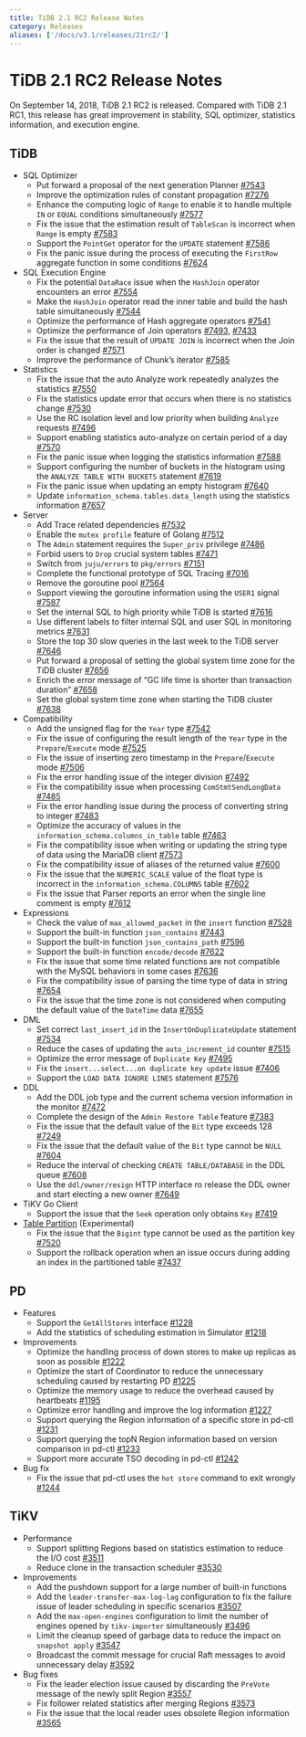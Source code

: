 ```yaml
---
title: TiDB 2.1 RC2 Release Notes
category: Releases
aliases: ['/docs/v3.1/releases/21rc2/']
---
```


# TiDB 2.1 RC2 Release Notes

On September 14, 2018, TiDB 2.1 RC2 is released. Compared with TiDB 2.1 RC1, this release has great improvement in stability, SQL optimizer, statistics information, and execution engine.

## TiDB

* SQL Optimizer
    * Put forward a proposal of the next generation Planner [#7543](https://github.com/pingcap/tidb/pull/7543)
    * Improve the optimization rules of constant propagation [#7276](https://github.com/pingcap/tidb/pull/7276)
    * Enhance the computing logic of `Range` to enable it to handle multiple `IN` or `EQUAL` conditions simultaneously [#7577](https://github.com/pingcap/tidb/pull/7577)
    * Fix the issue that the estimation result of `TableScan` is incorrect when `Range` is empty [#7583](https://github.com/pingcap/tidb/pull/7583)
    * Support the `PointGet` operator for the `UPDATE` statement [#7586](https://github.com/pingcap/tidb/pull/7586)
    * Fix the panic issue during the process of executing the `FirstRow` aggregate function in some conditions [#7624](https://github.com/pingcap/tidb/pull/7624)
* SQL Execution Engine
    * Fix the potential `DataRace` issue when the `HashJoin` operator encounters an error [#7554](https://github.com/pingcap/tidb/pull/7554)
    * Make the `HashJoin` operator read the inner table and build the hash table simultaneously [#7544](https://github.com/pingcap/tidb/pull/7544)
    * Optimize the performance of Hash aggregate operators [#7541](https://github.com/pingcap/tidb/pull/7541)
    * Optimize the performance of Join operators [#7493](https://github.com/pingcap/tidb/pull/7493), [#7433](https://github.com/pingcap/tidb/pull/7433)
    * Fix the issue that the result of `UPDATE JOIN` is incorrect when the Join order is changed [#7571](https://github.com/pingcap/tidb/pull/7571)
    * Improve the performance of Chunk’s iterator [#7585](https://github.com/pingcap/tidb/pull/7585)
* Statistics
    * Fix the issue that the auto Analyze work repeatedly analyzes the statistics [#7550](https://github.com/pingcap/tidb/pull/7550)
    * Fix the statistics update error that occurs when there is no statistics change [#7530](https://github.com/pingcap/tidb/pull/7530)
    * Use the RC isolation level and low priority when building `Analyze` requests [#7496](https://github.com/pingcap/tidb/pull/7496)
    * Support enabling statistics auto-analyze on certain period of a day [#7570](https://github.com/pingcap/tidb/pull/7570)
    * Fix the panic issue when logging the statistics information [#7588](https://github.com/pingcap/tidb/pull/7588)
    * Support configuring the number of buckets in the histogram using the `ANALYZE TABLE WITH BUCKETS` statement [#7619](https://github.com/pingcap/tidb/pull/7619)
    * Fix the panic issue when updating an empty histogram [#7640](https://github.com/pingcap/tidb/pull/7640)
    * Update `information_schema.tables.data_length` using the statistics information [#7657](https://github.com/pingcap/tidb/pull/7657)
* Server
    * Add Trace related dependencies [#7532](https://github.com/pingcap/tidb/pull/7532)
    * Enable the `mutex profile` feature of Golang  [#7512](https://github.com/pingcap/tidb/pull/7512)
    * The `Admin` statement requires the `Super_priv` privilege [#7486](https://github.com/pingcap/tidb/pull/7486)
    * Forbid users to `Drop` crucial system tables [#7471](https://github.com/pingcap/tidb/pull/7471)
    * Switch from `juju/errors` to `pkg/errors` [#7151](https://github.com/pingcap/tidb/pull/7151)
    * Complete the functional prototype of SQL Tracing [#7016](https://github.com/pingcap/tidb/pull/7016)
    * Remove the goroutine pool [#7564](https://github.com/pingcap/tidb/pull/7564)
    * Support viewing the goroutine information using the `USER1` signal [#7587](https://github.com/pingcap/tidb/pull/7587)
    * Set the internal SQL to high priority while TiDB is started [#7616](https://github.com/pingcap/tidb/pull/7616)
    * Use different labels to filter internal SQL and user SQL in monitoring metrics [#7631](https://github.com/pingcap/tidb/pull/7631)
    * Store the top 30 slow queries in the last week to the TiDB server [#7646](https://github.com/pingcap/tidb/pull/7646)
    * Put forward a proposal of setting the global system time zone for the TiDB cluster [#7656](https://github.com/pingcap/tidb/pull/7656)
    * Enrich the error message of “GC life time is shorter than transaction duration” [#7658](https://github.com/pingcap/tidb/pull/7658)
    * Set the global system time zone when starting the TiDB cluster [#7638](https://github.com/pingcap/tidb/pull/7638)
* Compatibility
    * Add the unsigned flag for the `Year` type [#7542](https://github.com/pingcap/tidb/pull/7542)
    * Fix the issue of configuring the result length of the `Year` type in the `Prepare`/`Execute` mode [#7525](https://github.com/pingcap/tidb/pull/7525)
    * Fix the issue of inserting zero timestamp in the `Prepare`/`Execute` mode [#7506](https://github.com/pingcap/tidb/pull/7506)
    * Fix the error handling issue of the integer division [#7492](https://github.com/pingcap/tidb/pull/7492)
    * Fix the compatibility issue when processing `ComStmtSendLongData` [#7485](https://github.com/pingcap/tidb/pull/7485)
    * Fix the error handling issue during the process of converting string to integer [#7483](https://github.com/pingcap/tidb/pull/7483)
    * Optimize the accuracy of values in the `information_schema.columns_in_table` table [#7463](https://github.com/pingcap/tidb/pull/7463)
    * Fix the compatibility issue when writing or updating the string type of data using the MariaDB client [#7573](https://github.com/pingcap/tidb/pull/7573)
    * Fix the compatibility issue of aliases of the returned value [#7600](https://github.com/pingcap/tidb/pull/7600)
    * Fix the issue that the `NUMERIC_SCALE` value of the float type is incorrect in the `information_schema.COLUMNS` table [#7602](https://github.com/pingcap/tidb/pull/7602)
    * Fix the issue that Parser reports an error when the single line comment is empty [#7612](https://github.com/pingcap/tidb/pull/7612)
* Expressions
    * Check the value of `max_allowed_packet` in the `insert` function [#7528](https://github.com/pingcap/tidb/pull/7528)
    * Support the built-in function `json_contains`  [#7443](https://github.com/pingcap/tidb/pull/7443)
    * Support the built-in function `json_contains_path` [#7596](https://github.com/pingcap/tidb/pull/7596)
    * Support the built-in function `encode/decode` [#7622](https://github.com/pingcap/tidb/pull/7622)
    * Fix the issue that some time related functions are not compatible with the MySQL behaviors in some cases [#7636](https://github.com/pingcap/tidb/pull/7636)
    * Fix the compatibility issue of parsing the time type of data in string [#7654](https://github.com/pingcap/tidb/pull/7654)
    * Fix the issue that the time zone is not considered when computing the default value of the `DateTime` data [#7655](https://github.com/pingcap/tidb/pull/7655)
* DML
    * Set correct `last_insert_id` in the `InsertOnDuplicateUpdate` statement [#7534](https://github.com/pingcap/tidb/pull/7534)
    * Reduce the cases of updating the `auto_increment_id` counter [#7515](https://github.com/pingcap/tidb/pull/7515)
    * Optimize the error message of `Duplicate Key` [#7495](https://github.com/pingcap/tidb/pull/7495)
    * Fix the `insert...select...on duplicate key update` issue [#7406](https://github.com/pingcap/tidb/pull/7406)
    * Support the `LOAD DATA IGNORE LINES` statement [#7576](https://github.com/pingcap/tidb/pull/7576)
* DDL
    * Add the DDL job type and the current schema version information in the monitor [#7472](https://github.com/pingcap/tidb/pull/7472)
    * Complete the design of the `Admin Restore Table` feature [#7383](https://github.com/pingcap/tidb/pull/7383)
    * Fix the issue that the default value of the `Bit` type exceeds 128 [#7249](https://github.com/pingcap/tidb/pull/7249)
    * Fix the issue that the default value of the `Bit` type cannot be `NULL` [#7604](https://github.com/pingcap/tidb/pull/7604)
    * Reduce the interval of checking `CREATE TABLE/DATABASE` in the DDL queue [#7608](https://github.com/pingcap/tidb/pull/7608)
    * Use the `ddl/owner/resign` HTTP interface ro release the DDL owner and start electing a new owner [#7649](https://github.com/pingcap/tidb/pull/7649)
* TiKV Go Client
    * Support the issue that the `Seek` operation only obtains `Key` [#7419](https://github.com/pingcap/tidb/pull/7419)
* [Table Partition](https://github.com/pingcap/tidb/projects/6) (Experimental)
    * Fix the issue that the `Bigint` type cannot be used as the partition key  [#7520](https://github.com/pingcap/tidb/pull/7520)
    * Support the rollback operation when an issue occurs during adding an index in the partitioned table [#7437](https://github.com/pingcap/tidb/pull/7437)

## PD

* Features
    * Support the `GetAllStores` interface [#1228](https://github.com/pingcap/pd/pull/1228)
    * Add the statistics of scheduling estimation in Simulator [#1218](https://github.com/pingcap/pd/pull/1218)
* Improvements
    * Optimize the handling process of down stores to make up replicas as soon as possible [#1222](https://github.com/pingcap/pd/pull/1222)
    * Optimize the start of Coordinator to reduce the unnecessary scheduling caused by restarting PD [#1225](https://github.com/pingcap/pd/pull/1225)
    * Optimize the memory usage to reduce the overhead caused by heartbeats [#1195](https://github.com/pingcap/pd/pull/1195)
    * Optimize error handling and improve the log information [#1227](https://github.com/pingcap/pd/pull/1227)
    * Support querying the Region information of a specific store in pd-ctl [#1231](https://github.com/pingcap/pd/pull/1231)
    * Support querying the topN Region information based on version comparison in pd-ctl [#1233](https://github.com/pingcap/pd/pull/1233)
    * Support more accurate TSO decoding in pd-ctl [#1242](https://github.com/pingcap/pd/pull/1242)
* Bug fix
    * Fix the issue that pd-ctl uses the `hot store` command to exit wrongly [#1244](https://github.com/pingcap/pd/pull/1244)

## TiKV

* Performance
    * Support splitting Regions based on statistics estimation to reduce the I/O cost [#3511](https://github.com/tikv/tikv/pull/3511)
    * Reduce clone in the transaction scheduler [#3530](https://github.com/tikv/tikv/pull/3530)
* Improvements
    * Add the pushdown support for a large number of built-in functions
    * Add the `leader-transfer-max-log-lag` configuration to fix the failure issue of leader scheduling in specific scenarios [#3507](https://github.com/tikv/tikv/pull/3507)
    * Add the `max-open-engines` configuration to limit the number of engines opened by `tikv-importer` simultaneously [#3496](https://github.com/tikv/tikv/pull/3496)
    * Limit the cleanup speed of garbage data to reduce the impact on `snapshot apply` [#3547](https://github.com/tikv/tikv/pull/3547)
    * Broadcast the commit message for crucial Raft messages to avoid unnecessary delay [#3592](https://github.com/tikv/tikv/pull/3592)
* Bug fixes
    * Fix the leader election issue caused by discarding the `PreVote` message of the newly split Region [#3557](https://github.com/tikv/tikv/pull/3557)
    * Fix follower related statistics after merging Regions [#3573](https://github.com/tikv/tikv/pull/3573)
    * Fix the issue that the local reader uses obsolete Region information [#3565](https://github.com/tikv/tikv/pull/3565)